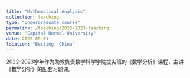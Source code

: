 ```yaml
---
title: "Mathematical Analysis"
collection: teaching
type: "Undergraduate course"
permalink: /teaching/2022-2023-teaching
venue: "Capital Normal University"
date: 2022-09-01
location: "Beijing, China"
---
```


2022-2023学年作为助教负责数学科学学院拔尖班的《数学分析》课程，主讲《数学分析》的配套习题课。